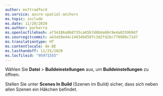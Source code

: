 ```yaml
---
author: msftradford
ms.service: azure-spatial-anchors
ms.topic: include
ms.date: 11/20/2020
ms.author: parkerra
ms.openlocfilehash: af34106a0b8735ca65b7d86da60c9e4a0259b9df
ms.sourcegitcommit: a43a59e44c14d349d597c3d2fd2bc779989c71d7
ms.translationtype: HT
ms.contentlocale: de-DE
ms.lasthandoff: 11/25/2020
ms.locfileid: "95971555"
---
```

Wählen Sie **Datei** > **Buildeinstellungen** aus, um **Buildeinstellungen** zu öffnen.

Stellen Sie unter **Scenes In Build** (Szenen im Build) sicher, dass sich neben allen Szenen ein Häkchen befindet.